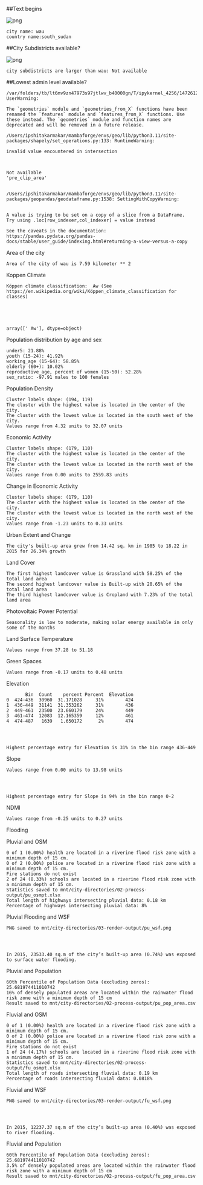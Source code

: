 ##Text begins

![png](output_4_0.png)

    city name: wau
    country name:south_sudan

##City Subdistricts available?

![png](output_6_0.png)

    city subdistricts are larger than wau: Not available

##Lowest admin level available?

    /var/folders/tb/lt6mv9zn47973s97jtlwv_b40000gn/T/ipykernel_4256/1472612019.py:16: UserWarning:

    The `geometries` module and `geometries_from_X` functions have been renamed the `features` module and `features_from_X` functions. Use these instead. The `geometries` module and function names are deprecated and will be removed in a future release.

    /Users/ipshitakarmakar/mambaforge/envs/geo/lib/python3.11/site-packages/shapely/set_operations.py:133: RuntimeWarning:

    invalid value encountered in intersection



    Not available
    'pre_clip_area'


    /Users/ipshitakarmakar/mambaforge/envs/geo/lib/python3.11/site-packages/geopandas/geodataframe.py:1538: SettingWithCopyWarning:


    A value is trying to be set on a copy of a slice from a DataFrame.
    Try using .loc[row_indexer,col_indexer] = value instead

    See the caveats in the documentation: https://pandas.pydata.org/pandas-docs/stable/user_guide/indexing.html#returning-a-view-versus-a-copy

Area of the city

    Area of the city of wau is 7.59 kilometer ** 2

Koppen Climate

    Köppen climate classification:  Aw (See https://en.wikipedia.org/wiki/Köppen_climate_classification for classes)





    array([' Aw'], dtype=object)

Population distribution by age and sex

    under5: 21.88%
    youth (15-24): 41.92%
    working_age (15-64): 58.85%
    elderly (60+): 10.02%
    reproductive_age, percent of women (15-50): 52.28%
    sex_ratio: -97.91 males to 100 females

Population Density

    Cluster labels shape: (194, 119)
    The cluster with the highest value is located in the center of the city.
    The cluster with the lowest value is located in the south west of the city.
    Values range from 4.32 units to 32.07 units

Economic Activity

    Cluster labels shape: (179, 110)
    The cluster with the highest value is located in the center of the city.
    The cluster with the lowest value is located in the north west of the city.
    Values range from 0.00 units to 2559.83 units

Change in Economic Activity

    Cluster labels shape: (179, 110)
    The cluster with the highest value is located in the center of the city.
    The cluster with the lowest value is located in the north west of the city.
    Values range from -1.23 units to 0.33 units

Urban Extent and Change

    The city's built-up area grew from 14.42 sq. km in 1985 to 18.22 in 2015 for 26.34% growth

Land Cover

    The first highest landcover value is Grassland with 58.25% of the total land area
    The second highest landcover value is Built-up with 20.65% of the total land area
    The third highest landcover value is Cropland with 7.23% of the total land area

Photovoltaic Power Potential

    Seasonality is low to moderate, making solar energy available in only some of the months

Land Surface Temperature

    Values range from 37.28 to 51.18

Green Spaces

    Values range from -0.17 units to 0.48 units

Elevation

           Bin  Count    percent Percent  Elevation
    0  424-436  30960  31.171028     31%        424
    1  436-449  31141  31.353262     31%        436
    2  449-461  23500  23.660179     24%        449
    3  461-474  12083  12.165359     12%        461
    4  474-487   1639   1.650172      2%        474




    Highest percentage entry for Elevation is 31% in the bin range 436-449

Slope

    Values range from 0.00 units to 13.98 units




    Highest percentage entry for Slope is 94% in the bin range 0-2

NDMI

    Values range from -0.25 units to 0.27 units

Flooding

Pluvial and OSM

    0 of 1 (0.00%) health are located in a riverine flood risk zone with a minimum depth of 15 cm.
    0 of 2 (0.00%) police are located in a riverine flood risk zone with a minimum depth of 15 cm.
    Fire stations do not exist
    2 of 24 (8.33%) schools are located in a riverine flood risk zone with a minimum depth of 15 cm.
    Statistics saved to mnt/city-directories/02-process-output/pu_osmpt.xlsx
    Total length of highways intersecting pluvial data: 0.18 km
    Percentage of highways intersecting pluvial data: 8%

Pluvial Flooding and WSF

    PNG saved to mnt/city-directories/03-render-output/pu_wsf.png




    In 2015, 23533.40 sq.m of the city’s built-up area (0.74%) was exposed to surface water flooding.

Pluvial and Population

    60th Percentile of Population Data (excluding zeros): 25.681974411010742
    16% of densely populated areas are located within the rainwater flood risk zone with a minimum depth of 15 cm
    Result saved to mnt/city-directories/02-process-output/pu_pop_area.csv

Fluvial and OSM

    0 of 1 (0.00%) health are located in a riverine flood risk zone with a minimum depth of 15 cm.
    0 of 2 (0.00%) police are located in a riverine flood risk zone with a minimum depth of 15 cm.
    Fire stations do not exist
    1 of 24 (4.17%) schools are located in a riverine flood risk zone with a minimum depth of 15 cm.
    Statistics saved to mnt/city-directories/02-process-output/fu_osmpt.xlsx
    Total length of roads intersecting fluvial data: 0.19 km
    Percentage of roads intersecting fluvial data: 0.0818%

Fluvial and WSF

    PNG saved to mnt/city-directories/03-render-output/fu_wsf.png




    In 2015, 12237.37 sq.m of the city’s built-up area (0.40%) was exposed to river flooding.

Fluvial and Population

    60th Percentile of Population Data (excluding zeros): 25.681974411010742
    3.5% of densely populated areas are located within the rainwater flood risk zone with a minimum depth of 15 cm
    Result saved to mnt/city-directories/02-process-output/fu_pop_area.csv
